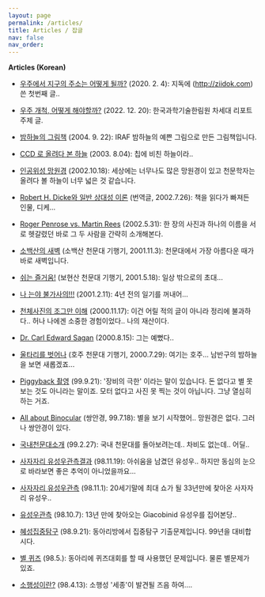 ```yaml
---
layout: page
permalink: /articles/
title: Articles / 잡글
nav: false
nav_order: 
---
```


**Articles (Korean)**

* [우주에서 지구의 주소는 어떻게 될까?](http://astro.snu.ac.kr/~hhwang/Ziidok_CosmicAddress.pdf) (2020. 2. 4): 지독에 (http://ziidok.com) 쓴 첫번째 글..

* [우주 개척, 어떻게 해야할까?](https://kast.or.kr/kr/space/publication.php?bbs_data=aWR4PTIwMzA0JnN0YXJ0UGFnZT0xMiZsaXN0Tm89MzU3JnRhYmxlPWNzX2Jic19kYXRhJmNvZGU9bW9rJnNlYXJjaF9pdGVtPSZzZWFyY2hfb3JkZXI9||&bgu=view&cate=) (2022. 12. 20): 한국과학기술한림원 차세대 리포트 주제 글.

* [밤하늘의 그림책](http://astro.kias.re.kr/%7Ehshwang/morphology/morphology.htm) (2004. 9. 22): IRAF 밤하늘의 예쁜 그림으로 만든 그림책입니다.

* [CCD 로 올려다 본 하늘](http://astro.kias.re.kr/%7Ehshwang/ccd.html) (2003. 8.04): 칩에 비친 하늘이라..

* [인공위성 망원경](http://astro.kias.re.kr/%7Ehshwang/satellite.htm) (2002.10.18): 세상에는 너무나도 많은 망원경이 있고 천문학자는 올려다 볼 하늘이 너무 넓은 것 같습니다.

* [Robert H. Dicke와 일반 상대성 이론](http://astro.kias.re.kr/%7Ehshwang/dicke_relativity.htm) (번역글, 2002.7.26): 책을 읽다가 빠져든 인물, 디케...

* [Roger Penrose vs. Martin Rees](http://astro.kias.re.kr/%7Ehshwang/penrose_rees.htm) (2002.5.31): 한 장의 사진과 하나의 이름을 서로 헷갈렸던 바로 그 두 사람을 간략히 소개해본다.

* [소백산의 새벽](http://astro.kias.re.kr/%7Ehshwang/trip_soao.htm) (소백산 천문대 기행기, 2001.11.3): 천문대에서 가장 아름다운 때가 바로 새벽입니다.

* [쉬는 즐거움!](http://astro.kias.re.kr/%7Ehshwang/trip_boao.htm) (보현산 천문대 기행기, 2001.5.18): 일상 밖으로의 초대...

* [나 는야 불가사의!!!](http://astro.kias.re.kr/%7Ehshwang/tidal.htm) (2001.2.11): 4년 전의 일기를 꺼내어...

* [천체사진의 조그만 이해](http://astro.kias.re.kr/%7Ehshwang/aphto.htm) (2000.11.17): 이건 어릴 적의 글이 아니라 정리에 불과하다.. 허나 나에겐 소중한 경험이었다.. 나의 재산이다.

* [Dr. Carl Edward Sagan](http://astro.kias.re.kr/%7Ehshwang/carl.htm) (2000.8.15): 그는 예뻤다..

* [울타리를 벗어나](http://astro.kias.re.kr/%7Ehshwang/auobservatory.htm) (호주 천문대 기행기, 2000.7.29): 여기는 호주... 남반구의 밤하늘을 보면 새롭겠죠...

* [Piggyback 촬영](http://astro.kias.re.kr/%7Ehshwang/piggyback.htm) (99.9.21): '장비의 극한' 이라는 말이 있습니다. 돈 없다고 별 못 보는 것도 아니라는 말이죠. 모터 없다고 사진 못 찍는 것이 아닙니다. 그냥 열심히 하는 거죠.

* [All about Binocular](http://astro.kias.re.kr/%7Ehshwang/binocular.htm) (쌍안경, 99.7.18): 별을 보기 시작했어.. 망원경은 없다. 그러나 쌍안경이 있다.

* [국내천문대소개](http://astro.kias.re.kr/%7Ehshwang/domestic_obs.html) (99.2.27): 국내 천문대를 돌아보려는데.. 차비도 없는데.. 어딜..

* [사자자리 유성우관측결과](http://astro.kias.re.kr/%7Ehshwang/result.htm) (98.11.19): 아쉬움을 남겼던 유성우.. 하지만 동심의 눈으로 바라보면 좋은 추억이 아니었을까요...

* [사자자리 유성우관측](http://astro.kias.re.kr/%7Ehshwang/leo.htm) (98.11.1): 20세기말에 최대 쇼가 될 33년만에 찾아온 사자자리 유성우..

* [유성우관측](http://astro.kias.re.kr/%7Ehshwang/meteor_shower.htm) (98.10.7): 13년 만에 찾아오는 Giacobinid 유성우를 집어본당..

* [혜성집중탐구](http://astro.kias.re.kr/%7Ehshwang/focus.htm) (98.9.21): 동아리방에서 집중탐구 기출문제입니다. 99년을 대비합시다.

* [별 퀴즈](http://astro.kias.re.kr/%7Ehshwang/quiz.htm) (98.5.): 동아리에 퀴즈대회를 할 때 사용했던 문제입니다. 물론 별문제가 있죠.

* [소행성이란?](http://astro.kias.re.kr/%7Ehshwang/asteroid.htm) (98.4.13): 소행성 '세종'이 발견될 즈음 하여....
